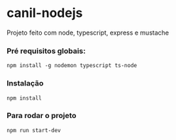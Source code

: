 # canil-nodejs
Projeto feito com node, typescript, express e mustache

### Pré requisitos globais:
`npm install -g nodemon typescript ts-node`

### Instalação
`npm install`

### Para rodar o projeto
`npm run start-dev`